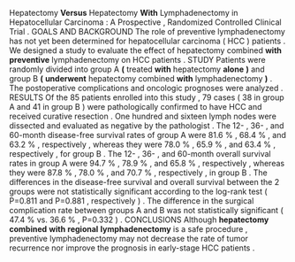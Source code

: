Hepatectomy **Versus** Hepatectomy **With** Lymphadenectomy in Hepatocellular Carcinoma : A Prospective , Randomized Controlled Clinical Trial . GOALS AND BACKGROUND The role of preventive lymphadenectomy has not yet been determined for hepatocellular carcinoma ( HCC ) patients . We designed a study to evaluate the effect of hepatectomy combined **with** **preventive** lymphadenectomy on HCC patients . STUDY Patients were randomly divided into group A **(** treated **with** hepatectomy **alone** **)** and group B **(** **underwent** hepatectomy combined **with** lymphadenectomy **)** . The postoperative complications and oncologic prognoses were analyzed . RESULTS Of the 85 patients enrolled into this study , 79 cases ( 38 in group A and 41 in group B ) were pathologically confirmed to have HCC and received curative resection . One hundred and sixteen lymph nodes were dissected and evaluated as negative by the pathologist . The 12- , 36- , and 60-month disease-free survival rates of group A were 81.6 % , 68.4 % , and 63.2 % , respectively , whereas they were 78.0 % , 65.9 % , and 63.4 % , respectively , for group B . The 12- , 36- , and 60-month overall survival rates in group A were 94.7 % , 78.9 % , and 65.8 % , respectively , whereas they were 87.8 % , 78.0 % , and 70.7 % , respectively , in group B . The differences in the disease-free survival and overall survival between the 2 groups were not statistically significant according to the log-rank test ( P=0.811 and P=0.881 , respectively ) . The difference in the surgical complication rate between groups A and B was not statistically significant ( 47.4 % vs. 36.6 % , P=0.332 ) . CONCLUSIONS Although **hepatectomy** **combined** **with** **regional** **lymphadenectomy** is a safe procedure , preventive lymphadenectomy may not decrease the rate of tumor recurrence nor improve the prognosis in early-stage HCC patients . 